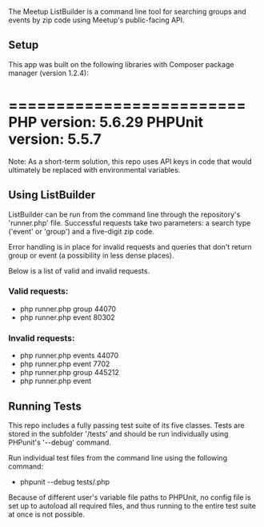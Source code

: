 The Meetup ListBuilder is a command line tool for searching groups and events by zip code using Meetup's public-facing API.

## Setup

This app was built on the following libraries with Composer package manager (version 1.2.4):

=========================
PHP version: 5.6.29
PHPUnit version: 5.5.7
=========================

Note: As a short-term solution, this repo uses API keys in code that would ultimately be replaced with environmental variables.

## Using ListBuilder

ListBuilder can be run from the command line through the repository's 'runner.php' file. Successful requests take two parameters: a search type ('event' or 'group') and a five-digit zip code. 

Error handling is in place for invalid requests and queries that don't return group or event (a possibility in less dense places). 

Below is a list of valid and invalid requests.

### Valid requests:

- php runner.php group 44070
- php runner.php event 80302

### Invalid requests: 

- php runner.php events 44070
- php runner.php event 7702
- php runner.php group 445212
- php runner.php event

## Running Tests

This repo includes a fully passing test suite of its five classes. Tests are stored in the subfolder '/tests' and should be run individually using PHPunit's '--debug' command. 

Run individual test files from the command line using the following command:

- phpunit --debug tests/<file>.php

Because of different user's variable file paths to PHPUnit, no config file is set up to autoload all required files, and thus running to the entire test suite at once is not possible.

